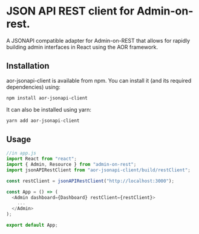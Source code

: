 # JSON API REST client for Admin-on-rest.

A JSONAPI compatible adapter for Admin-on-REST that allows for rapidly building admin interfaces in React using the AOR framework.

## Installation

aor-jsonapi-client is available from npm. You can install it (and its required dependencies)
using:

```sh
npm install aor-jsonapi-client
```

It can also be installed using yarn:

```sh
yarn add aor-jsonapi-client
```

## Usage

```js
//in app.js
import React from "react";
import { Admin, Resource } from "admin-on-rest";
import jsonAPIRestClient from "aor-jsonapi-client/build/restClient";

const restClient = jsonAPIRestClient("http://localhost:3000");

const App = () => (
  <Admin dashboard={Dashboard} restClient={restClient}>
    ...
  </Admin>
);

export default App;
```
